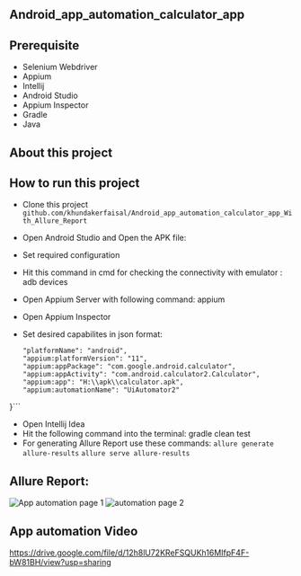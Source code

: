 ## Android_app_automation_calculator_app
## Prerequisite
- Selenium Webdriver
- Appium
- Intellij
- Android Studio
- Appium Inspector
- Gradle
- Java
## About this project

## How to run this project
- Clone this project ```github.com/khundakerfaisal/Android_app_automation_calculator_app_With_Allure_Report```
- Open Android Studio and Open the APK file:
- Set required configuration
- Hit this command in cmd for checking the connectivity with emulator : adb devices
- Open Appium Server with following command: appium 
- Open Appium Inspector
- Set desired capabilites in json format:
  
  ```{
  "platformName": "android",
  "appium:platformVersion": "11",
  "appium:appPackage": "com.google.android.calculator",
  "appium:appActivity": "com.android.calculator2.Calculator",
  "appium:app": "H:\\apk\\calculator.apk",
  "appium:automationName": "UiAutomator2"
}```
- Open Intellij Idea
- Hit the following command into the terminal: gradle clean test
- For generating Allure Report use these commands: ```allure generate allure-results```
  ```allure serve allure-results```

## Allure Report:
![App automation page 1](https://github.com/khundakerfaisal/Android_app_automation_calculator_app_With_Allure_Report/assets/44666800/2ea55495-cdeb-4a7f-8e9e-a07367816619)
![automation page 2](https://github.com/khundakerfaisal/Android_app_automation_calculator_app_With_Allure_Report/assets/44666800/3d4fec74-89be-42d9-bf29-8e90ce2cd497)

## App automation Video
https://drive.google.com/file/d/12h8lU72KReFSQUKh16MIfpF4F-bW81BH/view?usp=sharing
